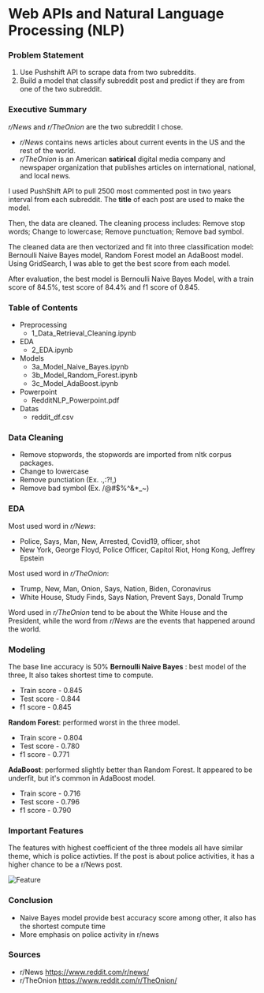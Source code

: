 # Web APIs and Natural Language Processing (NLP)
### Problem Statement
1. Use Pushshift API to scrape data from two subreddits.
2. Build a model that classify subreddit post and predict if they are from one of the two subreddit. 
### Executive Summary
 *r/News* and *r/TheOnion* are the two subreddit I chose. 
 - *r/News* contains news articles about current events in the US and the rest of the world. 
 - *r/TheOnion* is an American **satirical** digital media company and newspaper organization that publishes articles on international, national, and local news.
 
I used PushShift API to pull 2500 most commented post in two years interval from each subreddit. The **title** of each post are used to make the model. 

Then, the data are cleaned. The cleaning process includes: Remove stop words; Change to lowercase; Remove punctuation; Remove bad symbol.

The cleaned data are then vectorized and fit into three classification model: Bernoulli Naive Bayes model, Random Forest model an AdaBoost model. Using GridSearch, I was able to get the best score from each model. 

After evaluation, the best model is Bernoulli Naive Bayes Model, with a train score of 84.5%, test score of 84.4% and f1 score of 0.845.

### Table of Contents
- Preprocessing
	- 1_Data_Retrieval_Cleaning.ipynb
- EDA
	- 2_EDA.ipynb
- Models
	- 3a_Model_Naive_Bayes.ipynb
	- 3b_Model_Random_Forest.ipynb
	- 3c_Model_AdaBoost.ipynb
- Powerpoint
	- RedditNLP_Powerpoint.pdf
- Datas
	- reddit_df.csv

### Data Cleaning
- Remove stopwords, the stopwords are imported from nltk corpus packages. 
- Change to lowercase 
- Remove punctiation (Ex. .,:?!,)
- Remove bad symbol (Ex. /@#$%^&*_~) 

### EDA
 Most used word in *r/News*:
- Police, Says, Man, New, Arrested, Covid19, officer, shot
- New York, George Floyd, Police Officer, Capitol Riot, Hong Kong, Jeffrey Epstein 

 Most used word in *r/TheOnion*:
- Trump, New, Man, Onion, Says, Nation, Biden, Coronavirus
- White House, Study Finds, Says Nation, Prevent Says, Donald Trump

Word used in *r/TheOnion* tend to be about the White House and the President, while the word from *r/News* are the events that happened around the world. 

### Modeling
The base line accuracy is 50% 
**Bernoulli Naive Bayes** : best model of the three, It also takes shortest time to compute. 
- Train score - 0.845
- Test score - 0.844
- f1 score - 0.845

**Random Forest**: performed worst in the three model. 
- Train score - 0.804
- Test score - 0.780
- f1 score - 0.771

**AdaBoost**: performed slightly better than Random Forest. It appeared to be underfit, but it's common in AdaBoost model. 
- Train score - 0.716
- Test score - 0.796
- f1 score - 0.790

### Important Features
The features with highest coefficient of the three models all have similar theme, which is police activties. 
If the post is about police activities, it has a higher chance to be a r/News post. 



![Feature](https://i.postimg.cc/9Xp082vw/feature-important.png)

### Conclusion
-   Naive Bayes model provide best accuracy score among other, it also has the shortest compute time    
-   More emphasis on police activity in r/news
### Sources
- r/News https://www.reddit.com/r/news/
- r/TheOnion https://www.reddit.com/r/TheOnion/
